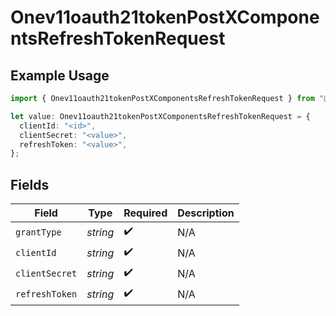 # Onev11oauth21tokenPostXComponentsRefreshTokenRequest

## Example Usage

```typescript
import { Onev11oauth21tokenPostXComponentsRefreshTokenRequest } from "@polar-sh/sdk/models/components";

let value: Onev11oauth21tokenPostXComponentsRefreshTokenRequest = {
  clientId: "<id>",
  clientSecret: "<value>",
  refreshToken: "<value>",
};
```

## Fields

| Field              | Type               | Required           | Description        |
| ------------------ | ------------------ | ------------------ | ------------------ |
| `grantType`        | *string*           | :heavy_check_mark: | N/A                |
| `clientId`         | *string*           | :heavy_check_mark: | N/A                |
| `clientSecret`     | *string*           | :heavy_check_mark: | N/A                |
| `refreshToken`     | *string*           | :heavy_check_mark: | N/A                |